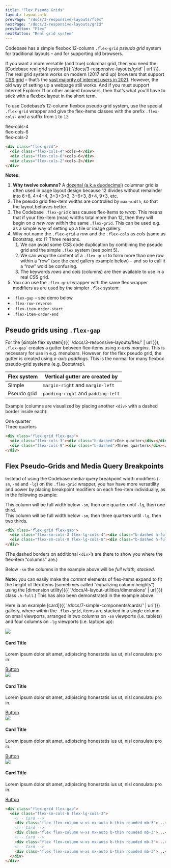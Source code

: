 ```yaml
---
title: "Flex Pseudo Grids"
layout: layout.njk
prevPage: "/docs/3-responsive-layouts/flex"
nextPage: "/docs/3-responsive-layouts/grid"
prevButton: "Flex"
nextButton: "Real grid system"
---
```


<p class="t-lg t-thin">Codebase has a simple flexbox 12-column <code>.flex-grid</code> <em>pseudo grid</em> system for traditional layouts – and for supporting old browsers.</p>

If you want a more versatile (and true) columnar grid, then you need the [Codebase real grid system]({{ '/docs/3-responsive-layouts/grid' | url }}). The real grid system works on modern (2017 and up) browsers that support [CSS grid](https://caniuse.com/css-grid) – that’s the [vast majority of internet users in 2021](https://www.stetic.com/market-share/browser/). However, the old way of setting up a webpage still works. And if you must support Internet Explorer 11 or other ancient browsers, then that’s what you’ll have to stick with a flexbox layout in the short term.

To use Codebase’s 12-column flexbox pseudo grid system, use the special `.flex-grid` wrapper and give the flex-items classes with the prefix `.flex-cols-` and a suffix from `1` to `12`:

<div class="flex-grid mt-3 mb-6">
  <div class="flex-cols-4 b-thin pb-6 bg-color-background-alt">flex-cols-4</div>
  <div class="flex-cols-6 b-thin pb-6 bg-color-background-alt">flex-cols-6</div>
  <div class="flex-cols-2 b-thin pb-6 bg-color-background-alt">flex-cols-2</div>
</div>

```html
<div class="flex-grid">
  <div class="flex-cols-4">cols-4</div>
  <div class="flex-cols-6">cols-6</div>
  <div class="flex-cols-2">cols-2</div>
</div>
```

**Notes:**

1. **Why twelve columns?** A [dozenal (a.k.a duodecimal)](https://www.science.org.au/curious/video/dozenal-system) columnar grid is often used in page layout design because 12 divides without remainder into 6+6, 4+4+4, 3+3+3+3, 3+6+3, 8+4, 9+3, etc.
2. The pseudo grid flex-item widths are controlled by `max-width`, so that the layout behaves better. 
3. The Codebase `.flex-grid` class causes flex-items to _wrap_. This means that if your flex-item (max) widths total more than 12, then they will begin on _a new row within_ the same `.flex-grid`. This can be used e.g. as a simple way of setting up a tile or image gallery.
4. Why not name the `.flex-grid` a _row_ and the `.flex-cols` as _cols_ (same as Bootstrap, etc.)? Three reasons.
    1. We can avoid some CSS code duplication by combining the pseudo grid and the simple `.flex` system (see point 5).
    2. We can _wrap_ the content of a `.flex-grid` to form more than one row within a “row” (see the card gallery example below) – and so to call it a “row” wold be confusing.
    3. The keywords _rows_ and _cols_ (columns) are then available to use in a real CSS grid.
5. You can use the `.flex-grid` wrapper with the same flex wrapper modifiers as are used by the simpler `.flex` system:

  * `.flex-gap` – see demo below
  * `.flex-row-reverse`
  * `.flex-item-order-start`
  * `.flex-item-order-end`

## Pseudo grids using `.flex-gap`

For the [simple flex system]({{ '/docs/3-responsive-layouts/flex/' | url }}), `.flex-gap`</code>` creates a gutter between flex-items using _x-axis margins_. This is necessary for use in e.g. menubars. However, for the flex pseudo grid, the gutter is created using _x-axis paddings_. This is the normal for many flexbox pseudo-grid systems (e.g. Bootstrap).

<table class="table">
<thead>
<tr>
<th>Flex system</th>
<th>Vertical gutter are created by</th>
</tr>
</thead>
<tbody>
<tr>
<td>Simple</td>
<td><code>margin-right</code> and <code>margin-left</code></td>
</tr>
<tr>
<td>Pseudo grid</td>
<td><code>padding-right</code> and <code>padding-left</code></td>
</tr>
</tbody>
</table>

Example (columns are visualized by  placing another `<div>` with a dashed border inside each):

<div class="flex-grid flex-gap">
  <div class="flex-cols-3"><div class="b-dashed pb-6 bg-color-background-alt">One quarter</div></div>
  <div class="flex-cols-9"><div class="b-dashed pb-6 bg-color-background-alt">Three quarters</div></div>
</div>

```html
<div class="flex-grid flex-gap">
  <div class="flex-cols-3"><div class="b-dashed">One quarter</div></div>
  <div class="flex-cols-9"><div class="b-dashed">Three quarters</div></div>
</div>
```

## Flex Pseudo-Grids and Media Query Breakpoints

Instead of using the Codebase media-query breakpoint width modifiers (`-sm`, `-md` and `-lg`) on the `.flex-grid`  wrapper, you hav have more versatility and power by placing breakpoint modifiers on each flex-item individually, as in the following example:

<div class="container-grid-full-bleed my-3">
<div class="container-grid container-grid-lg">
<div class="flex-grid flex-gap">
<div class="flex-sm-cols-3 flex-lg-cols-4"><div class="b-dashed h-full bg-color-background-alt">This column will be full width below <code class="b-thin">-sm</code>, then one quarter until <code class="b-thin">-lg</code>, then one third.</div></div>
<div class="flex-sm-cols-9 flex-lg-cols-8"><div class="b-dashed h-full bg-color-background-alt">This column will be full width below <code class="b-thin">-sm</code>, then three quarters until <code class="b-thin">-lg</code>, then two thirds.</div></div>
</div>
</div>
</div>

```html
<div class="flex-grid flex-gap">
  <div class="flex-sm-cols-3 flex-lg-cols-4"><div class="b-dashed h-full">This column will be full width below <code>-sm</code>, then one quarter until <code>-lg</code> then one third.</div></div>
  <div class="flex-sm-cols-9 flex-lg-cols-8"><div class="b-dashed h-full">This column will be full width below <code>-sm</code>, then three quarters until <code>-lg</code> then two thirds.</div></div>
</div>
```

(The dashed borders on additional `<div>`’s are there to show you where the flex-item “columns” are.)

Below `-sm` the columns in the example above will be _full width, stacked_.

**Note:** you can easily make the _content_ elements of flex-items expand to fit the height of flex items (sometimes called “equalizing column heights”) using the [dimension utility]({{ '/docs/4-layout-utilities/dimensions' | url }}) class `.h-full`.) This has also been demonstrated in the example above.

Here ia an example [card]({{ '/docs/7-simple-components/cards/' | url }}) gallery, where within the `.flex-grid`, items are stacked in a single column on small viewports, arranged in two columns on `-sm` viewports (i.e. tablets) and four columns on `-lg` viewports (i.e. laptops up):

<div class="container-grid-full-bleed my-3">
<div class="container-grid container-grid-lg">
<div class="flex-grid flex-gap">
<div class="flex-sm-cols-6 flex-lg-cols-3">
  <div class="flex flex-column w-xs mx-auto b-thin rounded mb-3">
    <a href="">
      <img class="img-cover" src="{{ '/img/placeholder1000x600.svg' | url }}">
    </a>
    <div class="flex-item-grow-1 p-2">
      <h4 class="mb-2">Card Title</h4>
      <p class="mb-2">
        Lorem ipsum dolor sit amet, adipiscing honestatis ius ut, nisl consulatu pro in.
      </p>
      <a href="" class="btn btn-primary">Button</a>
    </div>
  </div>
</div>
<div class="flex-sm-cols-6 flex-lg-cols-3">
  <div class="flex flex-column w-xs mx-auto b-thin rounded mb-3">
    <a href="">
      <img class="img-cover" src="{{ '/img/placeholder1000x600.svg' | url }}">
    </a>
    <div class="flex-item-grow-1 p-2">
      <h4 class="mb-2">Card Title</h4>
      <p class="mb-2">
        Lorem ipsum dolor sit amet, adipiscing honestatis ius ut, nisl consulatu pro in.
      </p>
      <a href="" class="btn btn-primary">Button</a>
    </div>
  </div>
</div>
<div class="flex-sm-cols-6 flex-lg-cols-3">
  <div class="flex flex-column w-xs mx-auto b-thin rounded mb-3">
    <a href="">
      <img class="img-cover" src="{{ '/img/placeholder1000x600.svg' | url }}">
    </a>
    <div class="flex-item-grow-1 p-2">
      <h4 class="mb-2">Card Title</h4>
      <p class="mb-2">
        Lorem ipsum dolor sit amet, adipiscing honestatis ius ut, nisl consulatu pro in.
      </p>
      <a href="" class="btn btn-primary">Button</a>
    </div>
  </div>
</div>
<div class="flex-sm-cols-6 flex-lg-cols-3">
  <div class="flex flex-column w-xs mx-auto b-thin rounded mb-3">
    <a href="">
      <img class="img-cover" src="{{ '/img/placeholder1000x600.svg' | url }}">
    </a>
    <div class="flex-item-grow-1 p-2">
      <h4 class="mb-2">Card Title</h4>
      <p class="mb-2">
        Lorem ipsum dolor sit amet, adipiscing honestatis ius ut, nisl consulatu pro in.
      </p>
      <a href="" class="btn btn-primary">Button</a>
    </div>
  </div>
</div>
</div>
</div>
</div>

```html
<div class="flex-grid flex-gap">
  <div class="flex-sm-cols-6 flex-lg-cols-3">
    <!-- Card -->
    <div class="flex flex-column w-xs mx-auto b-thin rounded mb-3">...</div>
    <!-- Card -->
    <div class="flex flex-column w-xs mx-auto b-thin rounded mb-3">...</div>
    <!-- Card -->
    <div class="flex flex-column w-xs mx-auto b-thin rounded mb-3">...</div>
    <!-- Card -->
    <div class="flex flex-column w-xs mx-auto b-thin rounded mb-3">...</div>
  </div>
</div>
```